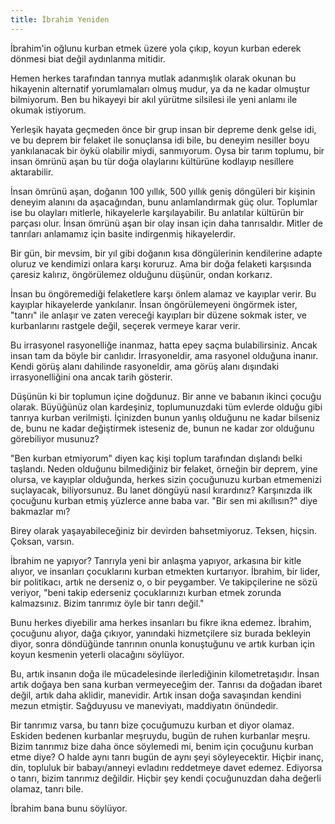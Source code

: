 ```yaml
---
title: İbrahim Yeniden
---
```


İbrahim'in oğlunu kurban etmek üzere yola çıkıp, koyun kurban ederek dönmesi
biat değil aydınlanma mitidir.

Hemen herkes tarafından tanrıya mutlak adanmışlık olarak okunan bu hikayenin
alternatif yorumlamaları olmuş mudur, ya da ne kadar olmuştur bilmiyorum. Ben bu
hikayeyi bir akıl yürütme silsilesi ile yeni anlamı ile okumak istiyorum.

Yerleşik hayata geçmeden önce bir grup insan bir depreme denk gelse idi, ve bu
deprem bir felaket ile sonuçlansa idi bile, bu deneyim nesiller boyu
yankılanacak bir öykü olabilir miydi, sanmıyorum. Oysa bir tarım toplumu, bir
insan ömrünü aşan bu tür doğa olaylarını kültürüne kodlayıp nesillere
aktarabilir.

İnsan ömrünü aşan, doğanın 100 yıllık, 500 yıllık geniş döngüleri bir kişinin
deneyim alanını da aşacağından, bunu anlamlandırmak güç olur. Toplumlar ise bu
olayları mitlerle, hikayelerle karşılayabilir. Bu anlatılar kültürün bir parçası
olur. İnsan ömrünü aşan bir olay insan için daha tanrısaldır. Mitler de
tanrıları anlamamız için basite indirgenmiş hikayelerdir.

Bir gün, bir mevsim, bir yıl gibi doğanın kısa döngülerinin kendilerine adapte
oluruz ve kendimizi onlara karşı koruruz. Ama bir doğa felaketi karşısında
çaresiz kalırız, öngörülemez olduğunu düşünür, ondan korkarız.

İnsan bu öngöremediği felaketlere karşı önlem alamaz ve kayıplar verir. Bu
kayıplar hikayelerde yankılanır. İnsan öngörülemeyeni öngörmek ister, "tanrı"
ile anlaşır ve zaten vereceği kayıpları bir düzene sokmak ister, ve kurbanlarını
rastgele değil, seçerek vermeye karar verir.

Bu irrasyonel rasyonelliğe inanmaz, hatta epey saçma bulabilirsiniz. Ancak insan
tam da böyle bir canlıdır. İrrasyoneldir, ama rasyonel olduğuna inanır. Kendi
görüş alanı dahilinde rasyoneldir, ama görüş alanı dışındaki irrasyonelliğini
ona ancak tarih gösterir.

Düşünün ki bir toplumun içine doğdunuz. Bir anne ve babanın ikinci çocuğu
olarak. Büyüğünüz olan kardeşiniz, toplumunuzdaki tüm evlerde olduğu gibi
tanrıya kurban verilmişti. İçinizden bunun yanlış olduğunu ne kadar bilseniz de,
bunu ne kadar değiştirmek isteseniz de, bunun ne kadar zor olduğunu görebiliyor
musunuz?

"Ben kurban etmiyorum" diyen kaç kişi toplum tarafından dışlandı belki taşlandı.
Neden olduğunu bilmediğiniz bir felaket, örneğin bir deprem, yine olursa, ve
kayıplar olduğunda, herkes sizin çocuğunuzu kurban etmemenizi suçlayacak,
biliyorsunuz. Bu lanet döngüyü nasıl kırardınız? Karşınızda ilk çocuğunu kurban
etmiş yüzlerce anne baba var. "Bir sen mi akıllısın?" diye bakmazlar mı?

Birey olarak yaşayabileceğiniz bir devirden bahsetmiyoruz. Teksen, hiçsin.
Çoksan, varsın.

İbrahim ne yapıyor? Tanrıyla yeni bir anlaşma yapıyor, arkasına bir kitle
alıyor, ve insanları çocuklarını kurban etmekten kurtarıyor. İbrahim, bir lider,
bir politikacı, artık ne derseniz o, o bir peygamber. Ve takipçilerine ne sözü
veriyor, "beni takip ederseniz çocuklarınızı kurban etmek zorunda kalmazsınız.
Bizim tanrımız öyle bir tanrı değil."

Bunu herkes diyebilir ama herkes insanları bu fikre ikna edemez. İbrahim,
çocuğunu alıyor, dağa çıkıyor, yanındaki hizmetçilere siz burada bekleyin diyor,
sonra döndüğünde tanrının onunla konuştuğunu ve artık kurban için koyun kesmenin
yeterli olacağını söylüyor.

Bu, artık insanın doğa ile mücadelesinde ilerlediğinin kilometretaşıdır. İnsan
artık doğaya ben sana kurban vermeyeceğim der. Tanrısı da doğadan ibaret değil,
artık daha aklidir, manevidir. Artık insan doğa savaşından kendini mezun
etmiştir. Sağduyusu ve maneviyatı, maddiyatın önündedir.

Bir tanrımız varsa, bu tanrı bize çocuğumuzu kurban et diyor olamaz. Eskiden
bedenen kurbanlar meşruydu, bugün de ruhen kurbanlar meşru. Bizim tanrımız bize
daha önce söylemedi mi, benim için çocuğunu kurban etme diye? O halde aynı tanrı
bugün de aynı şeyi söyleyecektir. Hiçbir inanç, din, topluluk bir babayı/anneyi
evladını reddetmeye davet edemez. Ediyorsa o tanrı, bizim tanrımız değildir.
Hiçbir şey kendi çocuğunuzdan daha değerli olamaz, tanrı bile.

İbrahim bana bunu söylüyor.
